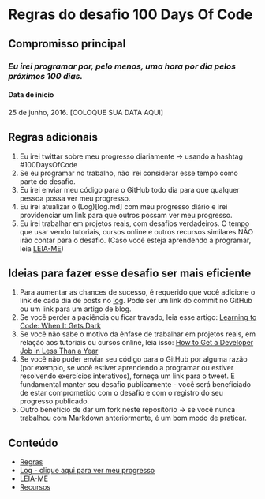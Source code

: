 # Regras do desafio 100 Days Of Code

## Compromisso principal

### *Eu irei programar por, pelo menos, uma hora por dia pelos próximos 100 dias.*

#### Data de início

25 de junho, 2016. [COLOQUE SUA DATA AQUI]

## Regras adicionais

1. Eu irei twittar sobre meu progresso diariamente -> usando a hashtag #100DaysOfCode
2. Se eu programar no trabalho, não irei considerar esse tempo como parte do desafio.
3. Eu irei enviar meu código para o GitHub todo dia para que qualquer pessoa possa ver meu progresso.
4. Eu irei atualizar o (Log)[log.md] com meu progresso diário e irei providenciar um link para que outros possam ver meu progresso.
5. Eu irei trabalhar em projetos reais, com desafios verdadeiros. O tempo que usar vendo tutoriais, cursos online e outros recursos similares NÃO irão contar para o desafio. (Caso você esteja aprendendo a programar, leia [LEIA-ME](LEIAME.md))

## Ideias para fazer esse desafio ser mais eficiente

1. Para aumentar as chances de sucesso, é requerido que você adicione o link de cada dia de posts no [log](log.md). Pode ser um link do commit no GitHub ou um link para um artigo de blog.
2. Se você perder a paciência ou ficar travado, leia esse artigo: [Learning to Code: When It Gets Dark](https://medium.freecodecamp.com/learning-to-code-when-it-gets-dark-e485edfb58fd)
3. Se você não sabe o motivo da ênfase de trabalhar em projetos reais, em relação aos tutoriais ou cursos online, leia isso: [How to Get a Developer Job in Less Than a Year](https://medium.freecodecamp.com/how-to-get-a-developer-job-in-less-than-a-year-c27bbfe71645)
4. Se você não puder enviar seu código para o GitHub por alguma razão (por exemplo, se você estiver aprendendo a programar ou estiver resolvendo exercícios interativos), forneça um link para o tweet. É fundamental manter seu desafio publicamente - você será beneficiado de estar comprometido com o desafio e com o registro do seu progresso publicado.
5. Outro benefício de dar um fork neste repositório -> se você nunca trabalhou com Markdown anteriormente, é um bom modo de praticar.

## Conteúdo

* [Regras](regras.md)
* [Log - clique aqui para ver meu progresso](log.md)
* [LEIA-ME](LEIAME.md)
* [Recursos](recursos.md)
